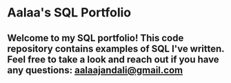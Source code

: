 # Aalaa's SQL Portfolio

## Welcome to my SQL portfolio! This code repository contains examples of SQL I've written. Feel free to take a look and reach out if you have any questions: aalaajandali@gmail.com
